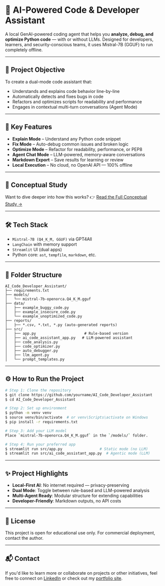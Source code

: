 # 🧠 AI-Powered Code & Developer Assistant

A local GenAI-powered coding agent that helps you **analyze, debug, and optimize Python code** — with or without LLMs. Designed for developers, learners, and security-conscious teams, it uses Mistral-7B (GGUF) to run completely offline.

---

## 🎯 Project Objective
To create a dual-mode code assistant that:
- Understands and explains code behavior line-by-line
- Automatically detects and fixes bugs in code
- Refactors and optimizes scripts for readability and performance
- Engages in contextual multi-turn conversations (Agent Mode)

---

## 🚀 Key Features
- **Explain Mode** – Understand any Python code snippet
- **Fix Mode** – Auto-debug common issues and broken logic
- **Optimize Mode** – Refactor for readability, performance, or PEP8
- **Agent Chat Mode** – LLM-powered, memory-aware conversations
- **Markdown Export** – Save results for learning or review
- **Local Execution** – No cloud, no OpenAI API — 100% offline

---

## 🧠 Conceptual Study
Want to dive deeper into how this works?
👉 [Read the Full Conceptual Study →](#)

---

## 🛠️ Tech Stack
- `Mistral-7B (Q4_K_M, GGUF)` via GPT4All
- `LangChain` with memory support
- `Streamlit` UI (dual apps)
- Python core: `ast`, `tempfile`, `markdown`, etc.

---

## 📁 Folder Structure
```
AI_Code_Developer_Assistant/
├── requirements.txt
├── models/
│   └── mistral-7b-openorca.Q4_K_M.gguf
├── data/
│   ├── example_buggy_code.py
│   ├── example_insecure_code.py
│   └── example_unoptimized_code.py
├── reports/
│   ├── *.csv, *.txt, *.py (auto-generated reports)
├── src/
│   ├── app.py                      # Rule-based version
│   ├── ai_code_assistant_app.py   # LLM-powered assistant
│   ├── code_analysis.py
│   ├── code_optimizer.py
│   ├── auto_debugger.py
│   ├── llm_agent.py
│   └── prompt_templates.py
```

---

## ⚙️ How to Run the Project
```bash
# Step 1: Clone the repository
$ git clone https://github.com/yourname/AI_Code_Developer_Assistant
$ cd AI_Code_Developer_Assistant

# Step 2: Set up environment
$ python -m venv venv
$ source venv/bin/activate  # or venv\Scripts\activate on Windows
$ pip install -r requirements.txt

# Step 3: Add your LLM model
Place `mistral-7b-openorca.Q4_K_M.gguf` in the `/models/` folder.

# Step 4: Run your preferred app
$ streamlit run src/app.py                 # Static mode (no LLM)
$ streamlit run src/ai_code_assistant_app.py  # Agentic mode (LLM)
```

---

## ✨ Project Highlights
- **Local-First AI**: No internet required — privacy-preserving
- **Dual Mode**: Toggle between rule-based and LLM-powered analysis
- **Multi-Agent Ready**: Modular structure for extending capabilities
- **Developer-Friendly**: Markdown outputs, no API costs

---

## 📜 License

This project is open for educational use only. For commercial deployment, contact the author.

---

## 📬 Contact
If you'd like to learn more or collaborate on projects or other initiatives, feel free to connect on [LinkedIn](https://www.linkedin.com/in/prerna-burande-99678a1bb/) or check out my [portfolio site](https://youtheleader.com/).

